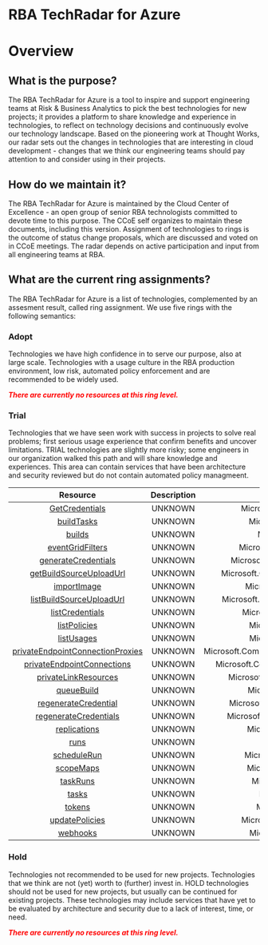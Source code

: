 
RBA TechRadar for Azure
=======================

# Overview

## What is the purpose?


The RBA TechRadar for Azure is a tool to inspire and support engineering teams at Risk & Business Analytics to pick the best technologies for new projects; it provides a platform to share knowledge and experience in technologies, to reflect on technology decisions and continuously evolve our technology landscape.  Based on the pioneering work at Thought Works, our radar sets out the changes in technologies that are interesting in cloud development - changes that we think our engineering teams should pay attention to and consider using in their projects.
## How do we maintain it?


The RBA TechRadar for Azure is maintained by the Cloud Center of Excellence - an open group of senior RBA technologists committed to devote time to this purpose.  The CCoE self organizes to maintain these documents, including this version.  Assignment of technologies to rings is the outcome of status change proposals, which are discussed and voted on in CCoE meetings.  The radar depends on active participation and input from all engineering teams at RBA.
## What are the current ring assignments?


The RBA TechRadar for Azure is a list of technologies, complemented by an assesment result, called ring assignment.  We use five rings with the following semantics:
### Adopt


Technologies we have high confidence in to serve our purpose, also at large scale.  Technologies with a usage culture in the RBA production environment, low risk, automated policy enforcement and are recommended to be widely used.  
  
***<font color="red"> There are currently no resources at this ring level. </font>***
### Trial


Technologies that we have seen work with success in projects to solve real problems;  first serious usage experience that confirm benefits and uncover limitations.  TRIAL technologies are slightly more risky; some engineers in our organization walked this path and will share knowledge and experiences.  This area can contain services that have been architecture and security reviewed but do not contain automated policy managmeent.  

|Resource|Description|Path|Status|
| :---: | :---: | :---: | :---: |
|[GetCredentials](https://github.com/openrba/python-azure-techradar/blob/master/Microsoft.Compute/registries/GetCredentials/README.md)|UNKNOWN|Microsoft.Compute/registries/GetCredentials|TRIAL|
|[buildTasks](https://github.com/openrba/python-azure-techradar/blob/master/Microsoft.Compute/registries/buildTasks/README.md)|UNKNOWN|Microsoft.Compute/registries/buildTasks|TRIAL|
|[builds](https://github.com/openrba/python-azure-techradar/blob/master/Microsoft.Compute/registries/builds/README.md)|UNKNOWN|Microsoft.Compute/registries/builds|TRIAL|
|[eventGridFilters](https://github.com/openrba/python-azure-techradar/blob/master/Microsoft.Compute/registries/eventGridFilters/README.md)|UNKNOWN|Microsoft.Compute/registries/eventGridFilters|TRIAL|
|[generateCredentials](https://github.com/openrba/python-azure-techradar/blob/master/Microsoft.Compute/registries/generateCredentials/README.md)|UNKNOWN|Microsoft.Compute/registries/generateCredentials|TRIAL|
|[getBuildSourceUploadUrl](https://github.com/openrba/python-azure-techradar/blob/master/Microsoft.Compute/registries/getBuildSourceUploadUrl/README.md)|UNKNOWN|Microsoft.Compute/registries/getBuildSourceUploadUrl|TRIAL|
|[importImage](https://github.com/openrba/python-azure-techradar/blob/master/Microsoft.Compute/registries/importImage/README.md)|UNKNOWN|Microsoft.Compute/registries/importImage|TRIAL|
|[listBuildSourceUploadUrl](https://github.com/openrba/python-azure-techradar/blob/master/Microsoft.Compute/registries/listBuildSourceUploadUrl/README.md)|UNKNOWN|Microsoft.Compute/registries/listBuildSourceUploadUrl|TRIAL|
|[listCredentials](https://github.com/openrba/python-azure-techradar/blob/master/Microsoft.Compute/registries/listCredentials/README.md)|UNKNOWN|Microsoft.Compute/registries/listCredentials|TRIAL|
|[listPolicies](https://github.com/openrba/python-azure-techradar/blob/master/Microsoft.Compute/registries/listPolicies/README.md)|UNKNOWN|Microsoft.Compute/registries/listPolicies|TRIAL|
|[listUsages](https://github.com/openrba/python-azure-techradar/blob/master/Microsoft.Compute/registries/listUsages/README.md)|UNKNOWN|Microsoft.Compute/registries/listUsages|TRIAL|
|[privateEndpointConnectionProxies](https://github.com/openrba/python-azure-techradar/blob/master/Microsoft.Compute/registries/privateEndpointConnectionProxies/README.md)|UNKNOWN|Microsoft.Compute/registries/privateEndpointConnectionProxies|TRIAL|
|[privateEndpointConnections](https://github.com/openrba/python-azure-techradar/blob/master/Microsoft.Compute/registries/privateEndpointConnections/README.md)|UNKNOWN|Microsoft.Compute/registries/privateEndpointConnections|TRIAL|
|[privateLinkResources](https://github.com/openrba/python-azure-techradar/blob/master/Microsoft.Compute/registries/privateLinkResources/README.md)|UNKNOWN|Microsoft.Compute/registries/privateLinkResources|TRIAL|
|[queueBuild](https://github.com/openrba/python-azure-techradar/blob/master/Microsoft.Compute/registries/queueBuild/README.md)|UNKNOWN|Microsoft.Compute/registries/queueBuild|TRIAL|
|[regenerateCredential](https://github.com/openrba/python-azure-techradar/blob/master/Microsoft.Compute/registries/regenerateCredential/README.md)|UNKNOWN|Microsoft.Compute/registries/regenerateCredential|TRIAL|
|[regenerateCredentials](https://github.com/openrba/python-azure-techradar/blob/master/Microsoft.Compute/registries/regenerateCredentials/README.md)|UNKNOWN|Microsoft.Compute/registries/regenerateCredentials|TRIAL|
|[replications](https://github.com/openrba/python-azure-techradar/blob/master/Microsoft.Compute/registries/replications/README.md)|UNKNOWN|Microsoft.Compute/registries/replications|TRIAL|
|[runs](https://github.com/openrba/python-azure-techradar/blob/master/Microsoft.Compute/registries/runs/README.md)|UNKNOWN|Microsoft.Compute/registries/runs|TRIAL|
|[scheduleRun](https://github.com/openrba/python-azure-techradar/blob/master/Microsoft.Compute/registries/scheduleRun/README.md)|UNKNOWN|Microsoft.Compute/registries/scheduleRun|TRIAL|
|[scopeMaps](https://github.com/openrba/python-azure-techradar/blob/master/Microsoft.Compute/registries/scopeMaps/README.md)|UNKNOWN|Microsoft.Compute/registries/scopeMaps|TRIAL|
|[taskRuns](https://github.com/openrba/python-azure-techradar/blob/master/Microsoft.Compute/registries/taskRuns/README.md)|UNKNOWN|Microsoft.Compute/registries/taskRuns|TRIAL|
|[tasks](https://github.com/openrba/python-azure-techradar/blob/master/Microsoft.Compute/registries/tasks/README.md)|UNKNOWN|Microsoft.Compute/registries/tasks|TRIAL|
|[tokens](https://github.com/openrba/python-azure-techradar/blob/master/Microsoft.Compute/registries/tokens/README.md)|UNKNOWN|Microsoft.Compute/registries/tokens|TRIAL|
|[updatePolicies](https://github.com/openrba/python-azure-techradar/blob/master/Microsoft.Compute/registries/updatePolicies/README.md)|UNKNOWN|Microsoft.Compute/registries/updatePolicies|TRIAL|
|[webhooks](https://github.com/openrba/python-azure-techradar/blob/master/Microsoft.Compute/registries/webhooks/README.md)|UNKNOWN|Microsoft.Compute/registries/webhooks|TRIAL|

### Hold


Technologies not recommended to be used for new projects. Technologies that we think are not (yet) worth to (further) invest in.  HOLD technologies should not be used for new projects, but usually can be continued for existing projects.  These technologies may include services that have yet to be evaluated by architecture and security due to a lack of interest, time, or need.  
  
***<font color="red"> There are currently no resources at this ring level. </font>***